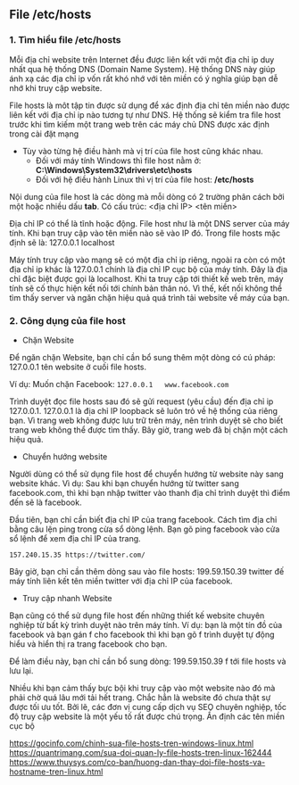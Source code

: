 ## File /etc/hosts

### 1. Tìm hiểu file /etc/hosts

Mỗi địa chỉ website trên Internet đều được liên kết với một địa chỉ ip duy nhất qua hệ thống DNS (Domain Name System). Hệ thống DNS này giúp ánh xạ các địa chỉ ip vốn rất khó nhớ với tên miền có ý nghĩa giúp bạn dễ nhớ khi truy cập website.

File hosts là môt tập tin được sử dụng để xác định địa chỉ tên miền nào được liên kết với địa chỉ ip nào tương tự như DNS. Hệ thống sẽ kiểm tra file host trước khi tìm kiếm một trang web trên các máy chủ DNS được xác định trong cài đặt mạng

- Tùy vào từng hệ điều hành mà vị trí của file host cũng khác nhau.
	- Đối với máy tính Windows thì file host nằm ở: **C:\Windows\System32\drivers\etc\hosts**
	- Đối với hệ điều hành Linux thì vị trí của file host: **/etc/hosts**

Nội dung của file host là các dòng mà mỗi dòng có 2 trường phân cách bởi một hoặc nhiều dấu **tab**. Có cấu trúc: <địa chỉ IP> <tên miền>

Địa chỉ IP có thể là tĩnh hoặc động. File host như là một DNS server của máy tính. Khi bạn truy cập vào tên miền nào sẽ vào IP đó. Trong file hosts mặc định sẽ là: 127.0.0.1 localhost

Máy tính truy cập vào mạng sẽ có một địa chỉ ip riêng, ngoài ra còn có một địa chỉ ip khác là 127.0.0.1 chính là địa chỉ IP cục bộ của máy tính. Đây là địa chỉ đặc biệt được gọi là localhost. Khi ta truy cập tới thiết kế web trên, máy tính sẽ cố thực hiện kết nối tới chính bản thân nó. Vì thế, kết nối không thể tìm thấy server và ngăn chặn hiệu quả quá trình tải website về máy của bạn.

### 2. Công dụng của file host

- Chặn Website

Để ngăn chặn Website, bạn chỉ cần bổ sung thêm một dòng có cú pháp: 127.0.0.1 tên website ở cuối file hosts.

Ví dụ: Muốn chặn Facebook: `127.0.0.1	www.facebook.com`

Trình duyệt đọc file hosts sau đó sẽ gửi request (yêu cầu) đến địa chỉ ip 127.0.0.1. 127.0.0.1 là địa chỉ IP loopback sẽ luôn trỏ về hệ thống của riêng bạn. Vì trang web không được lưu trữ trên máy, nên trình duyệt sẽ cho biết trang web không thể được tìm thấy. Bây giờ, trang web đã bị chặn một cách hiệu quả.

- Chuyển hướng website

Người dùng có thể sử dụng file host để chuyển hướng từ website này sang website khác. Vì dụ: Sau khi bạn chuyển hướng từ twitter sang facebook.com, thì khi bạn nhập twitter vào thanh địa chỉ trình duyệt thì điểm đến sẽ là facebook.

Đầu tiên, bạn chỉ cần biết địa chỉ IP của trang facebook. Cách tìm địa chỉ bằng câu lện ping trong cừa sổ dòng lệnh. Bạn gõ ping facebook vào cửa sổ lệnh để xem địa chỉ IP của trang.

`157.240.15.35 https://twitter.com/`

Bây giờ, bạn chỉ cần thêm dòng sau vào file hosts: 199.59.150.39 twitter đế máy tính liên kết tên miền twitter với địa chỉ IP của facebook.

- Truy cập nhanh Website

Bạn cũng có thể sử dụng file host đến những thiết kế website chuyên nghiệp từ bất kỳ trình duyệt nào trên máy tính. Ví dụ: bạn là một tín đồ của facebook và bạn gán f cho facebook thì khi bạn gõ f trình duyệt tự động hiểu và hiển thị ra trang facebook cho bạn.

Để làm điều này, bạn chỉ cần bổ sung dòng: 199.59.150.39 f tới file hosts và lưu lại.

Nhiều khi bạn cảm thấy bực bội khi truy cập vào một website nào đó mà phải chờ quá lâu mới tải hết trang. Chắc hẳn là website đó chưa thật sự được tối ưu tốt. Bởi lẽ, các đơn vị cung cấp dịch vụ SEO chuyên nghiệp, tốc độ truy cập website là một yếu tố rất được chú trọng.
Ấn định các tên miền cục bộ


https://gocinfo.com/chinh-sua-file-hosts-tren-windows-linux.html
https://quantrimang.com/sua-doi-quan-ly-file-hosts-tren-linux-162444
https://www.thuysys.com/co-ban/huong-dan-thay-doi-file-hosts-va-hostname-tren-linux.html
